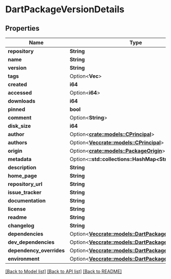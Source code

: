 # DartPackageVersionDetails

## Properties

Name | Type | Description | Notes
------------ | ------------- | ------------- | -------------
**repository** | **String** |  | 
**name** | **String** |  | 
**version** | **String** |  | 
**tags** | Option<**Vec<String>**> |  | [optional]
**created** | **i64** |  | 
**accessed** | Option<**i64**> |  | [optional]
**downloads** | **i64** |  | 
**pinned** | **bool** |  | 
**comment** | Option<**String**> |  | [optional]
**disk_size** | **i64** |  | 
**author** | Option<[**crate::models::CPrincipal**](CPrincipal.md)> |  | [optional]
**authors** | Option<[**Vec<crate::models::CPrincipal>**](CPrincipal.md)> |  | [optional]
**origin** | Option<[**crate::models::PackageOrigin**](PackageOrigin.md)> |  | [optional]
**metadata** | Option<**::std::collections::HashMap<String, String>**> |  | [optional]
**description** | **String** |  | 
**home_page** | **String** |  | 
**repository_url** | **String** |  | 
**issue_tracker** | **String** |  | 
**documentation** | **String** |  | 
**license** | **String** |  | 
**readme** | **String** |  | 
**changelog** | **String** |  | 
**dependencies** | Option<[**Vec<crate::models::DartPackageDependency>**](DartPackageDependency.md)> |  | [optional]
**dev_dependencies** | Option<[**Vec<crate::models::DartPackageDependency>**](DartPackageDependency.md)> |  | [optional]
**dependency_overrides** | Option<[**Vec<crate::models::DartPackageDependency>**](DartPackageDependency.md)> |  | [optional]
**environment** | Option<[**Vec<crate::models::DartPackageDependency>**](DartPackageDependency.md)> |  | [optional]

[[Back to Model list]](../README.md#documentation-for-models) [[Back to API list]](../README.md#documentation-for-api-endpoints) [[Back to README]](../README.md)


